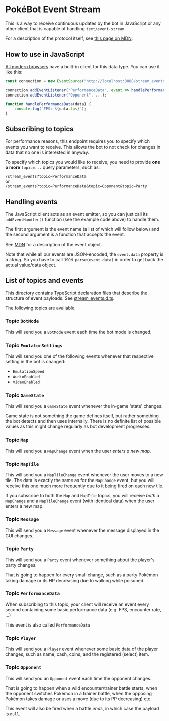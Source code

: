PokéBot Event Stream
=====================

This is a way to receive continuous updates by the bot in JavaScript
or any other client that is capable of handling `text/event-stream`.

For a description of the protocol itself, see 
[this page on MDN](https://developer.mozilla.org/en-US/docs/Web/API/Server-sent_events/Using_server-sent_events#event_stream_format).

## How to use in JavaScript

[All modern browsers](https://caniuse.com/eventsource) have a built-in
client for this data type. You can use it like this:

```javascript
const connection = new EventSource("http://localhost:8888/stream_events?topic=...&topic=...");

connection.addEventListener("PerformanceData", event => handlePerformanceData(JSON.parse(event.data)));
connection.addEventListener("Opponent", ...);

function handlePerformanceData(data) {
    console.log(`FPS: ${data.fps}`);
}
```

## Subscribing to topics

For performance reasons, this endpoint requires you to specify which
events you want to receive. This allows the bot to not check for changes
in data that no one is interested in anyway.

To specify which topics you would like to receive, you need to provide
**one o more** `topic=...` query parameters, such as:

`/stream_events?topic=PerformanceData`  
or  
`/stream_events?topic=PerformanceData&topic=Opponent&topic=Party`

## Handling events

The JavaScript client acts as an event emitter, so you can just call its
`addEventHandler()` function (see the example code above) to handle them.

The first argument is the event name (a list of which will follow below)
and the second argument is a function that accepts the event.

See [MDN](https://developer.mozilla.org/en-US/docs/Web/API/EventSource/message_event)
for a description of the event object.

Note that while all our events are JSON-encoded, the `event.data` property
is _a string_. So you have to call `JSON.parse(event.data)` in order to get
back the actual value/data object.

## List of topics and events

This directory contains TypeScript declaration files that describe the
structure of event payloads. See [stream_events.d.ts](stream_events.d.ts).

The following topics are available:

### Topic `BotMode`

This will send you a `BotMode` event each time the bot mode is changed.


### Topic `EmulatorSettings`

This will send you one of the following events whenever that respective
setting in the bot is changed:

- `EmulationSpeed`
- `AudioEnabled`
- `VideoEnabled`


### Topic `GameState`

This will send you a `GameState` event whenever the in-game 'state' changes.

Game state is not something the game defines itself, but rather something the
bot detects and then uses internally. There is no definite list of possible
values as this might change regularly as bot development progresses.


### Topic `Map`

This will send you a `MapChange` event when the user _enters a new map_.


### Topic `MapTile`

This will send you a `MapTileChange` event whenever the user moves to a new
tile. The data is exactly the same as for the `MapChange` event, but you will
receive this one much more frequently due to it being fired on each new tile.

If you subscribe to both the `Map` and `MapTile` topics, you will receive _both_
a `MapChange` and a `MapTileChange` event (with identical data) when the user
enters a new map.


### Topic `Message`

This will send you a `Message` event whenever the message displayed in the GUI
changes.


### Topic `Party`

This will send you a `Party` event whenever something about the player's party
changes.

That is going to happen for every small change, such as a party Pokémon taking
damage or its HP decreasing due to walking while poisoned.


### Topic `PerformanceData`

When subscribing to this topic, your client will receive an event every
second containing some basic performance data (e.g. FPS, encounter rate, ...)

This event is also called `PerformanceData`


### Topic `Player`

This will send you a `Player` event whenever some basic data of the player
changes, such as name, cash, coins, and the registered (select) item.


### Topic `Opponent`

This will send you an `Opponent` event each time the opponent changes.

That is going to happen when a wild encounter/trainer battle starts, when 
the opponent switches Pokémon in a trainer battle, when the opposing Pokémon
takes damage or uses a move (due to its PP decreasing) etc.

This event will also be fired when a battle _ends_, in which case the payload
is `null`.
